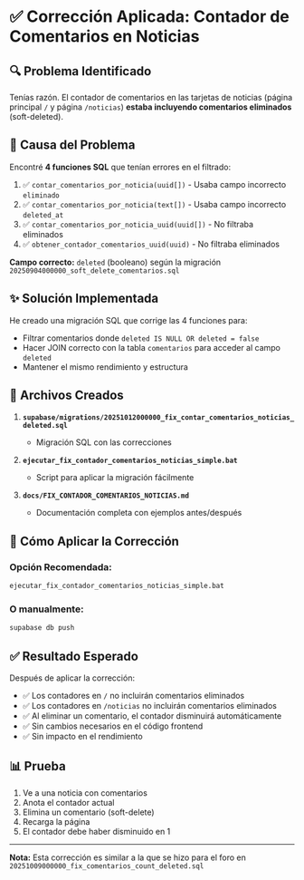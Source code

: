 # ✅ Corrección Aplicada: Contador de Comentarios en Noticias

## 🔍 Problema Identificado

Tenías razón. El contador de comentarios en las tarjetas de noticias (página principal `/` y página `/noticias`) **estaba incluyendo comentarios eliminados** (soft-deleted).

## 🐛 Causa del Problema

Encontré **4 funciones SQL** que tenían errores en el filtrado:

1. ✅ `contar_comentarios_por_noticia(uuid[])` - Usaba campo incorrecto `eliminado` 
2. ✅ `contar_comentarios_por_noticia(text[])` - Usaba campo incorrecto `deleted_at`
3. ✅ `contar_comentarios_por_noticia_uuid(uuid[])` - No filtraba eliminados
4. ✅ `obtener_contador_comentarios_uuid(uuid)` - No filtraba eliminados

**Campo correcto:** `deleted` (booleano) según la migración `20250904000000_soft_delete_comentarios.sql`

## ✨ Solución Implementada

He creado una migración SQL que corrige las 4 funciones para:
- Filtrar comentarios donde `deleted IS NULL OR deleted = false`
- Hacer JOIN correcto con la tabla `comentarios` para acceder al campo `deleted`
- Mantener el mismo rendimiento y estructura

## 📁 Archivos Creados

1. **`supabase/migrations/20251012000000_fix_contar_comentarios_noticias_deleted.sql`**
   - Migración SQL con las correcciones

2. **`ejecutar_fix_contador_comentarios_noticias_simple.bat`**
   - Script para aplicar la migración fácilmente

3. **`docs/FIX_CONTADOR_COMENTARIOS_NOTICIAS.md`**
   - Documentación completa con ejemplos antes/después

## 🚀 Cómo Aplicar la Corrección

### Opción Recomendada:

```cmd
ejecutar_fix_contador_comentarios_noticias_simple.bat
```

### O manualmente:

```cmd
supabase db push
```

## ✅ Resultado Esperado

Después de aplicar la corrección:

- ✅ Los contadores en `/` no incluirán comentarios eliminados
- ✅ Los contadores en `/noticias` no incluirán comentarios eliminados
- ✅ Al eliminar un comentario, el contador disminuirá automáticamente
- ✅ Sin cambios necesarios en el código frontend
- ✅ Sin impacto en el rendimiento

## 📊 Prueba

1. Ve a una noticia con comentarios
2. Anota el contador actual
3. Elimina un comentario (soft-delete)
4. Recarga la página
5. El contador debe haber disminuido en 1

---

**Nota:** Esta corrección es similar a la que se hizo para el foro en `20251009000000_fix_comentarios_count_deleted.sql`
